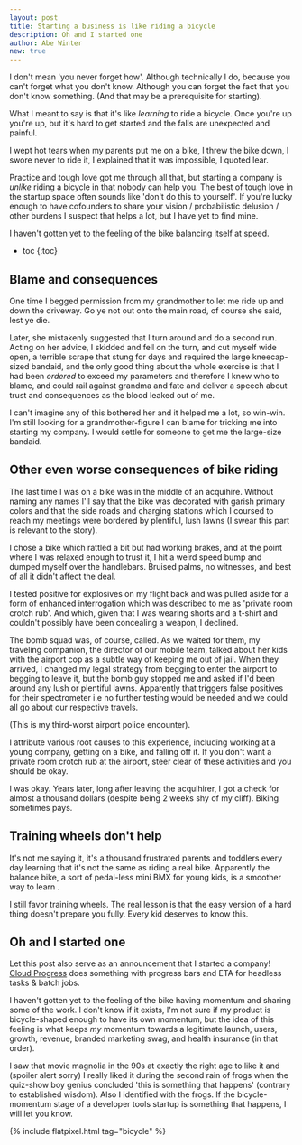 ```yaml
---
layout: post
title: Starting a business is like riding a bicycle
description: Oh and I started one
author: Abe Winter
new: true
---
```


I don't mean 'you never forget how'. Although technically I do, because you can't forget what you don't know. Although you can forget the fact that you don't know something. (And that may be a prerequisite for starting).

What I meant to say is that it's like *learning* to ride a bicycle. Once you're up you're up, but it's hard to get started and the falls are unexpected and painful.

I wept hot tears when my parents put me on a bike, I threw the bike down, I swore never to ride it, I explained that it was impossible, I quoted lear.

Practice and tough love got me through all that, but starting a company is *unlike* riding a bicycle in that nobody can help you. The best of tough love in the startup space often sounds like 'don't do this to yourself'. If you're lucky enough to have cofounders to share your vision / probabilistic delusion / other burdens I suspect that helps a lot, but I have yet to find mine.

I haven't gotten yet to the feeling of the bike balancing itself at speed.

* toc
{:toc}

## Blame and consequences

One time I begged permission from my grandmother to let me ride up and down the driveway. Go ye not out onto the main road, of course she said, lest ye die.

Later, she mistakenly suggested that I turn around and do a second run. Acting on her advice, I skidded and fell on the turn, and cut myself wide open, a terrible scrape that stung for days and required the large kneecap-sized bandaid, and the only good thing about the whole exercise is that I had been *ordered* to exceed my parameters and therefore I knew who to blame, and could rail against grandma and fate and deliver a speech about trust and consequences as the blood leaked out of me.

I can't imagine any of this bothered her and it helped me a lot, so win-win. I'm still looking for a grandmother-figure I can blame for tricking me into starting my company. I would settle for someone to get me the large-size bandaid.

## Other even worse consequences of bike riding

The last time I was on a bike was in the middle of an acquihire. Without naming any names I'll say that the bike was decorated with garish primary colors and that the side roads and charging stations which I coursed to reach my meetings were bordered by plentiful, lush lawns (I swear this part is relevant to the story).

I chose a bike which rattled a bit but had working brakes, and at the point where I was relaxed enough to trust it, I hit a weird speed bump and dumped myself over the handlebars. Bruised palms, no witnesses, and best of all it didn't affect the deal.

I tested positive for explosives on my flight back and was pulled aside for a form of enhanced interrogation which was described to me as 'private room crotch rub'. And which, given that I was wearing shorts and a t-shirt and couldn't possibly have been concealing a weapon, I declined.

The bomb squad was, of course, called. As we waited for them, my traveling companion, the director of our mobile team, talked about her kids with the airport cop as a subtle way of keeping me out of jail. When they arrived, I changed my legal strategy from begging to enter the airport to begging to leave it, but the bomb guy stopped me and asked if I'd been around any lush or plentiful lawns. Apparently that triggers false positives for their spectrometer i.e no further testing would be needed and we could all go about our respective travels.

(This is my third-worst airport police encounter).

I attribute various root causes to this experience, including working at a young company, getting on a bike, and falling off it. If you don't want a private room crotch rub at the airport, steer clear of these activities and you should be okay.

I was okay. Years later, long after leaving the acquihirer, I got a check for almost a thousand dollars (despite being 2 weeks shy of my cliff). Biking sometimes pays.

## Training wheels don't help

It's not me saying it, it's a thousand frustrated parents and toddlers every day learning that it's not the same as riding a real bike. Apparently the balance bike, a sort of pedal-less mini BMX for young kids, is a smoother way to learn .

I still favor training wheels. The real lesson is that the easy version of a hard thing doesn't prepare you fully. Every kid deserves to know this.

## Oh and I started one

Let this post also serve as an announcement that I started a company! [Cloud Progress](https://cloudprogress.io) does something with progress bars and ETA for headless tasks & batch jobs.

I haven't gotten yet to the feeling of the bike having momentum and sharing some of the work. I don't know if it exists, I'm not sure if my product is bicycle-shaped enough to have its own momentum, but the idea of this feeling is what keeps *my* momentum towards a legitimate launch, users, growth, revenue, branded marketing swag, and health insurance (in that order).

I saw that movie magnolia in the 90s at exactly the right age to like it and (spoiler alert sorry) I really liked it during the second rain of frogs when the quiz-show boy genius concluded 'this is something that happens' (contrary to established wisdom). Also I identified with the frogs. If the bicycle-momentum stage of a developer tools startup is something that happens, I will let you know.

{% include flatpixel.html tag="bicycle" %}
